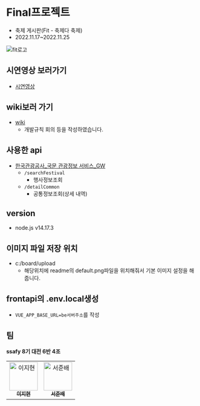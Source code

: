 # Final프로젝트

- 축제 게시판(Fit - 축제다 축제)
- 2022.11.17~2022.11.25

![fit로고](https://user-images.githubusercontent.com/24247768/203729877-177a09a0-11af-4406-9424-875a21401908.png)

## 시연영상 보러가기

- [시연영상](https://youtu.be/QYNwbZHmh8g?t=0s)

## wiki보러 가기

- [wiki](https://lab.ssafy.com/sjb378/finalfestival/-/wikis/home)
  - 개발규칙 회의 등을 작성하였습니다.

## 사용한 api

- [한국관광공사\_국문 관광정보 서비스\_GW](https://www.data.go.kr/tcs/dss/selectApiDataDetailView.do?publicDataPk=15101578#/)
  - `/searchFestival`
    - 행사정보조회
  - `/detailCommon`
    - 공통정보조회(상세 내역)

## version

- node.js v14.17.3

## 이미지 파일 저장 위치

- c:/board/upload
  - 해당위치에 readme의 default.png파일을 위치해줘서 기본 이미지 설정을 해줍니다.

## frontapi의 .env.local생성

- `VUE_APP_BASE_URL=be서버주소`를 작성

## 팀

<b>ssafy 8기 대전 6반 4조</b>

<table>
  <tr>
    <td align="center"><a href="https://github.com/jhyun3315"><img src="https://avatars.githubusercontent.com/u/37072549?v=4" width="75px;" alt="이지현"/><br /><sub><b>이지현</b></sub></a></td>
    <td align="center"><a href="https://github.com/deokisys"><img src="https://avatars2.githubusercontent.com/u/24247768?s=460&v=4" width="75px;" alt="서준배"/><br /><sub><b>서준배</b></sub></a></td>
  </tr>
</table>
